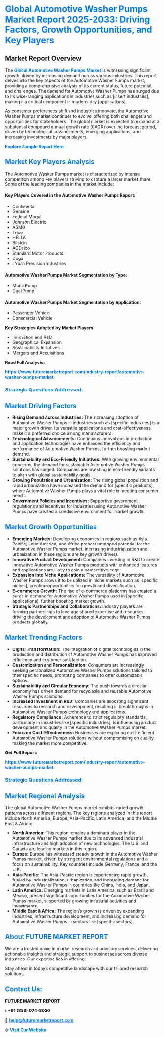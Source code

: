 <h1 style="color: #007BFF;">Global Automotive Washer Pumps Market Report 2025-2033: Driving Factors, Growth Opportunities, and Key Players</h1>

<section id="overview">
<h2>Market Report Overview</h2>
<p>The <a href="https://www.futuremarketreport.com/industry-report/automotive-washer-pumps-market" style="color: #007BFF; text-decoration: none;"><strong>Global Automotive Washer Pumps Market</strong></a> is witnessing significant growth, driven by increasing demand across various industries. This report delves into the key aspects of the Automotive Washer Pumps market, providing a comprehensive analysis of its current status, future potential, and challenges. The demand for Automotive Washer Pumps has surged due to its wide-ranging applications in industries such as [insert industries], making it a critical component in modern-day [applications].</p>
<p>As consumer preferences shift and industries innovate, the Automotive Washer Pumps market continues to evolve, offering both challenges and opportunities for stakeholders. The global market is expected to expand at a substantial compound annual growth rate (CAGR) over the forecast period, driven by technological advancements, emerging applications, and increasing investments by major players.</p>
</section>

<section id="overview">
<p><a href="https://www.futuremarketreport.com/request-sample/reportId=26590" style="color: #007BFF; text-decoration: none;"><strong>Explore Sample Report Here</strong></a></p>
</section>

<section id="key-players">
<h2 style="color: #007BFF;">Market Key Players Analysis</h2>
<p>The Automotive Washer Pumps market is characterized by intense competition among key players striving to capture a larger market share. Some of the leading companies in the market include:</p>
<h4>Key Players Covered in the Automotive Washer Pumps Report:</h4>
<ul><li>Continental</li><li>Genuine</li><li>Federal Mogul</li><li>Johnson Electric</li><li>ASMO</li><li>Trico</li><li>HELLA</li><li>Bilstein</li><li>ACDelco</li><li>Standard Motor Products</li><li>Doga</li><li>I Yuan Precision Industries</li></ul>
<h4>Automotive Washer Pumps Market Segmentation by Type:</h4>
<ul><li>Mono Pump</li><li>Dual Pump</li></ul>

<h4>Automotive Washer Pumps Market Segmentation by Application:</h4>
<ul><li>Passenger Vehicle</li><li>Commercial Vehicle</li></ul>
<p><strong>Key Strategies Adopted by Market Players:</strong></p>
<ul>
<li>Innovation and R&D</li>
<li>Geographical Expansion</li>
<li>Sustainability Initiatives</li>
<li>Mergers and Acquisitions</li>
</ul>
</section>

<section>
<p><strong>Read Full Analysis: </strong></p><a href="https://www.futuremarketreport.com/industry-report/automotive-washer-pumps-market" style="color: #007BFF; text-decoration: none;"><strong>https://www.futuremarketreport.com/industry-report/automotive-washer-pumps-market</strong></a>
<h3 style="color: #007BFF;">Strategic Questions Addressed:</h3>
</section>

<section id="driving-factors">
<h2 style="color: #007BFF;">Market Driving Factors</h2>
<ul>
<li><strong>Rising Demand Across Industries:</strong> The increasing adoption of Automotive Washer Pumps in industries such as [specific industries] is a major growth driver. Its versatile applications and cost-effectiveness make it a preferred choice among manufacturers.</li>
<li><strong>Technological Advancements:</strong> Continuous innovations in production and application technologies have enhanced the efficiency and performance of Automotive Washer Pumps, further boosting market demand.</li>
<li><strong>Sustainability and Eco-Friendly Initiatives:</strong> With growing environmental concerns, the demand for sustainable Automotive Washer Pumps solutions has surged. Companies are investing in eco-friendly variants to align with global sustainability goals.</li>
<li><strong>Growing Population and Urbanization:</strong> The rising global population and rapid urbanization have increased the demand for [specific products], where Automotive Washer Pumps plays a vital role in meeting consumer needs.</li>
<li><strong>Government Policies and Incentives:</strong> Supportive government regulations and incentives for industries using Automotive Washer Pumps have created a conducive environment for market growth.</li>
</ul>
</section>

<section id="growth-opportunities">
<h2 style="color: #007BFF;">Market Growth Opportunities</h2>
<ul>
<li><strong>Emerging Markets:</strong> Developing economies in regions such as Asia-Pacific, Latin America, and Africa present untapped potential for the Automotive Washer Pumps market. Increasing industrialization and urbanization in these regions are key growth drivers.</li>
<li><strong>Innovative Product Development:</strong> Companies investing in R&D to create innovative Automotive Washer Pumps products with enhanced features and applications are likely to gain a competitive edge.</li>
<li><strong>Expansion into Niche Applications:</strong> The versatility of Automotive Washer Pumps allows it to be utilized in niche markets such as [specific niches], creating opportunities for growth and diversification.</li>
<li><strong>E-commerce Growth:</strong> The rise of e-commerce platforms has created a surge in demand for Automotive Washer Pumps used in [specific applications], further boosting market growth.</li>
<li><strong>Strategic Partnerships and Collaborations:</strong> Industry players are forming partnerships to leverage shared expertise and resources, driving the development and adoption of Automotive Washer Pumps products globally.</li>
</ul>
</section>

<section id="trending-factors">
<h2 style="color: #007BFF;">Market Trending Factors</h2>
<ul>
<li><strong>Digital Transformation:</strong> The integration of digital technologies in the production and distribution of Automotive Washer Pumps has improved efficiency and customer satisfaction.</li>
<li><strong>Customization and Personalization:</strong> Consumers are increasingly seeking personalized Automotive Washer Pumps solutions tailored to their specific needs, prompting companies to offer customizable options.</li>
<li><strong>Sustainability and Circular Economy:</strong> The push towards a circular economy has driven demand for recyclable and reusable Automotive Washer Pumps solutions.</li>
<li><strong>Increased Investment in R&D:</strong> Companies are allocating significant resources to research and development, resulting in breakthroughs in Automotive Washer Pumps technology and applications.</li>
<li><strong>Regulatory Compliance:</strong> Adherence to strict regulatory standards, particularly in industries like [specific industries], is influencing product development and quality in the Automotive Washer Pumps market.</li>
<li><strong>Focus on Cost-Effectiveness:</strong> Businesses are exploring cost-efficient Automotive Washer Pumps solutions without compromising on quality, making the market more competitive.</li>
</ul>
</section>

<section>
<p><strong>Get Full Report: </strong></p><a href="https://www.futuremarketreport.com/industry-report/automotive-washer-pumps-market" style="color: #007BFF; text-decoration: none;"><strong>https://www.futuremarketreport.com/industry-report/automotive-washer-pumps-market</strong></a>
<h3 style="color: #007BFF;">Strategic Questions Addressed:</h3>
</section>


<section id="regional-analysis">
<h2 style="color: #007BFF;">Market Regional Analysis</h2>
<p>The global Automotive Washer Pumps market exhibits varied growth patterns across different regions. The key regions analyzed in this report include North America, Europe, Asia-Pacific, Latin America, and the Middle East & Africa:</p>
<ul>
<li><strong>North America:</strong> This region remains a dominant player in the Automotive Washer Pumps market due to its advanced industrial infrastructure and high adoption of new technologies. The U.S. and Canada are leading markets in this region.</li>
<li><strong>Europe:</strong> Europe has witnessed steady growth in the Automotive Washer Pumps market, driven by stringent environmental regulations and a focus on sustainability. Key countries include Germany, France, and the U.K.</li>
<li><strong>Asia-Pacific:</strong> The Asia-Pacific region is experiencing rapid growth, fueled by industrialization, urbanization, and increasing demand for Automotive Washer Pumps in countries like China, India, and Japan.</li>
<li><strong>Latin America:</strong> Emerging markets in Latin America, such as Brazil and Mexico, present significant opportunities for the Automotive Washer Pumps market, supported by growing industrial activities and investments.</li>
<li><strong>Middle East & Africa:</strong> The region’s growth is driven by expanding industries, infrastructure development, and increasing demand for Automotive Washer Pumps in sectors like [specific sectors].</li>
</ul>
</section>

<footer>
<h2 style="color: #007BFF;">About FUTURE MARKET REPORT</h2>
<p>We are a trusted name in market research and advisory services, delivering actionable insights and strategic support to businesses across diverse industries. Our expertise lies in offering:</p>

<p>Stay ahead in today’s competitive landscape with our tailored research solutions.</p>

<h2 style="color: #007BFF;">Contact Us:</h2>
<p><strong>FUTURE MARKET REPORT</strong></p>
<p>📞 <strong>+91 (883) 074-8030</strong></p>
<p>📧 <strong><a href="mailto:help@futuremarketreport.com" style="color: #007BFF;">help@futuremarketreport.com</a></strong></p>
<p>🌐 <strong><a href="https://www.futuremarketreport.com/" style="color: #007BFF;">Visit Our Website</a></strong></p>
</footer>
